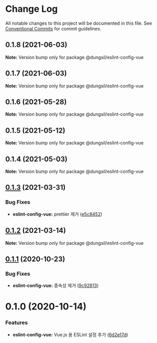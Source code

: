 # Change Log

All notable changes to this project will be documented in this file.
See [Conventional Commits](https://conventionalcommits.org) for commit guidelines.

## 0.1.8 (2021-06-03)

**Note:** Version bump only for package @dungsil/eslint-config-vue





## 0.1.7 (2021-06-03)

**Note:** Version bump only for package @dungsil/eslint-config-vue





## 0.1.6 (2021-05-28)

**Note:** Version bump only for package @dungsil/eslint-config-vue





## 0.1.5 (2021-05-12)

**Note:** Version bump only for package @dungsil/eslint-config-vue





## 0.1.4 (2021-05-03)

**Note:** Version bump only for package @dungsil/eslint-config-vue





## [0.1.3](https://github.com/dungsil/my-config/compare/@dungsil/eslint-config-vue@0.1.2...@dungsil/eslint-config-vue@0.1.3) (2021-03-31)


### Bug Fixes

* **eslint-config-vue:** prettier 제거 ([e5c8452](https://github.com/dungsil/my-config/commit/e5c84523442238086f094db2d96f79cef92fcaf5))





## [0.1.2](https://github.com/dungsil/my-config/compare/@dungsil/eslint-config-vue@0.1.1...@dungsil/eslint-config-vue@0.1.2) (2021-03-14)

**Note:** Version bump only for package @dungsil/eslint-config-vue






## [0.1.1](https://github.com/dungsil/my-config/compare/@dungsil/eslint-config-vue@0.1.0...@dungsil/eslint-config-vue@0.1.1) (2020-10-23)


### Bug Fixes

* **eslint-config-vue:** 종속성 제거 ([9c92813](https://github.com/dungsil/my-config/commit/9c92813b447dc113c0aa091448ce58af3da006e8))





# 0.1.0 (2020-10-14)


### Features

* **eslint-config-vue:** Vue.js 용 ESLint 설정 추가 ([6d2e17d](https://github.com/dungsil/my-config/commit/6d2e17dfd304144d98d6f26d37397445e0c67991))
